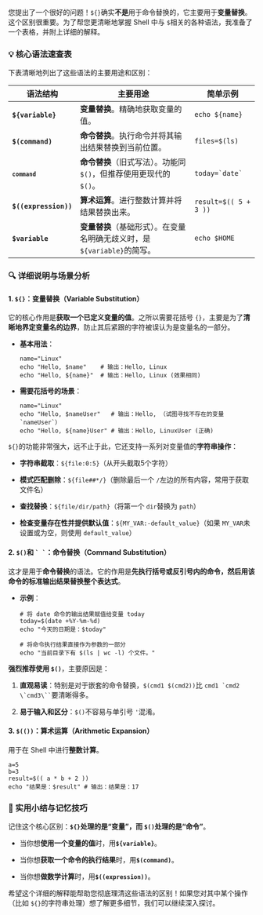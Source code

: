 您提出了一个很好的问题！`${}`确实​**​不是​**​用于命令替换的，它主要用于​**​变量替换​**​。这个区别很重要。为了帮您更清晰地掌握 Shell 中与 `$`相关的各种语法，我准备了一个表格，并附上详细的解释。

### 💡 核心语法速查表

下表清晰地列出了这些语法的主要用途和区别：

|语法结构|主要用途|简单示例|
|---|---|---|
|​**​`${variable}`​**​|​**​变量替换​**​。精确地获取变量的值。|`echo ${name}`|
|​**​`$(command)`​**​|​**​命令替换​**​。执行命令并将其输出结果替换到当前位置。|`files=$(ls)`|
|​**​<code>`command`</code>​**​|​**​命令替换​**​（旧式写法）。功能同 `$()`，但推荐使用更现代的 `$()`。|`` today=`date` ``|
|​**​`$((expression))`​**​|​**​算术运算​**​。进行整数计算并将结果替换出来。|`result=$(( 5 + 3 ))`|
|​**​`$variable`​**​|​**​变量替换​**​（基础形式）。在变量名明确无歧义时，是 `${variable}`的简写。|`echo $HOME`|

### 🔍 详细说明与场景分析

#### ​**​1. `${}`：变量替换（Variable Substitution）​**​

它的核心作用是​**​获取一个已定义变量的值​**​。之所以需要花括号 `{}`，主要是为了​**​清晰地界定变量名的边界​**​，防止其后紧跟的字符被误认为是变量名的一部分。

- ​**​基本用法​**​：
    
    ```
    name="Linux"
    echo "Hello, $name"    # 输出：Hello, Linux
    echo "Hello, ${name}"  # 输出：Hello, Linux (效果相同)
    ```
    
- ​**​需要花括号的场景​**​：
    
    ```
    name="Linux"
    echo "Hello, $nameUser"   # 输出：Hello, （试图寻找不存在的变量 `nameUser`）
    echo "Hello, ${name}User" # 输出：Hello, LinuxUser (正确)
    ```
    

`${}`的功能非常强大，远不止于此，它还支持一系列对变量值的​**​字符串操作​**​：

- ​**​字符串截取​**​：`${file:0:5}`（从开头截取5个字符）
    
- ​**​模式匹配删除​**​：`${file##*/}`（删除最后一个 `/`左边的所有内容，常用于获取文件名）
    
- ​**​查找替换​**​：`${file/dir/path}`（将第一个 `dir`替换为 `path`）
    
- ​**​检查变量存在性并提供默认值​**​：`${MY_VAR:-default_value}`（如果 `MY_VAR`未设置或为空，则使用 `default_value`）
    

#### ​**​2. `$()`和 `` ` ` ``：命令替换（Command Substitution）​**​

这才是用于​**​命令替换​**​的语法。它的作用是​**​先执行括号或反引号内的命令，然后用该命令的标准输出结果替换整个表达式​**​。

- ​**​示例​**​：
    
    ```
    # 将 date 命令的输出结果赋值给变量 today
    today=$(date +%Y-%m-%d)
    echo "今天的日期是：$today"
    
    # 将命令执行结果直接作为参数的一部分
    echo "当前目录下有 $(ls | wc -l) 个文件。"
    ```
    

​**​强烈推荐使用 `$()`​**​，主要原因是：

1. ​**​直观易读​**​：特别是对于嵌套的命令替换，`$(cmd1 $(cmd2))`比 ``` cmd1 `cmd2 \`cmd3\`` ```要清晰得多。
    
2. ​**​易于输入和区分​**​：`$()`不容易与单引号 `'`混淆。
    

#### ​**​3. `$(())`：算术运算（Arithmetic Expansion）​**​

用于在 Shell 中进行​**​整数计算​**​。

```
a=5
b=3
result=$(( a * b + 2 ))
echo "结果是：$result" # 输出：结果是：17
```

### 💎 实用小结与记忆技巧

记住这个核心区别：​**​`${}`处理的是“变量”，而 `$()`处理的是“命令”​**​。

- 当你想​**​使用一个变量的值​**​时，用 ​**​`${variable}`​**​。
    
- 当你想​**​获取一个命令的执行结果​**​时，用 ​**​`$(command)`​**​。
    
- 当你想​**​做数学计算​**​时，用 ​**​`$((expression))`​**​。
    

希望这个详细的解释能帮助您彻底理清这些语法的区别！如果您对其中某个操作（比如 `${}`的字符串处理）想了解更多细节，我们可以继续深入探讨。
